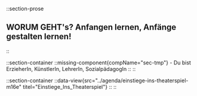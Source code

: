 ::section-prose
  
  ## **WORUM GEHT's?** Anfangen lernen, Anfänge gestalten lernen!
  
::
<!-- Missing Component: sec-tmp -->
::section-container
  ::missing-component{compName="sec-tmp"}
    - Du bist ErzieherIn, KünstlerIn, LehrerIn, SozialpädagogIn
  ::
::

::section-container
  ::data-view{src="../agenda/einstiege-ins-theaterspiel-m16e" titel="Einstiege_Ins_Theaterspiel"}
  ::
::
